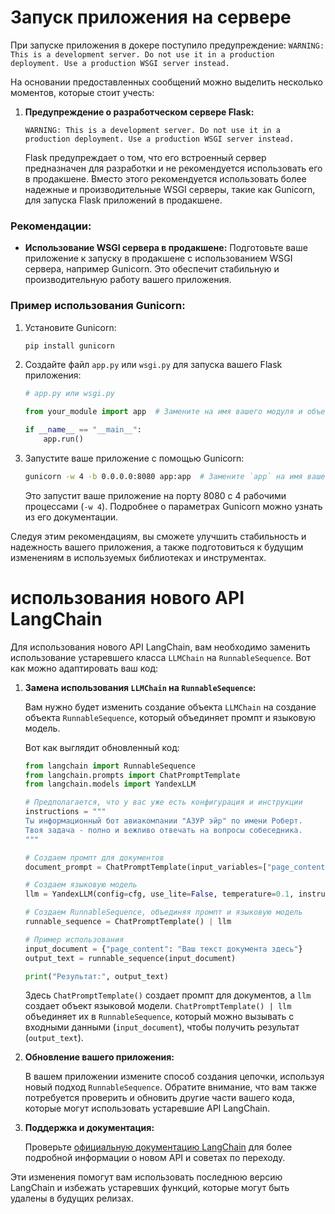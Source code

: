 # Запуск приложения на сервере

При запуске приложения в докере поступило предупреждение: `WARNING: This is a development server. Do not use it in a production deployment. Use a production WSGI server instead.`

На основании предоставленных сообщений можно выделить несколько моментов, которые стоит учесть:


1. **Предупреждение о разработческом сервере Flask:**
   ```
   WARNING: This is a development server. Do not use it in a production deployment. Use a production WSGI server instead.
   ```
   Flask предупреждает о том, что его встроенный сервер предназначен для разработки и не рекомендуется использовать его в продакшене. Вместо этого рекомендуется использовать более надежные и производительные WSGI серверы, такие как Gunicorn, для запуска Flask приложений в продакшене.

### Рекомендации:

- **Использование WSGI сервера в продакшене:**
  Подготовьте ваше приложение к запуску в продакшене с использованием WSGI сервера, например Gunicorn. Это обеспечит стабильную и производительную работу вашего приложения.

### Пример использования Gunicorn:

1. Установите Gunicorn:
   ```bash
   pip install gunicorn
   ```

2. Создайте файл `app.py` или `wsgi.py` для запуска вашего Flask приложения:
   ```python
   # app.py или wsgi.py

   from your_module import app  # Замените на имя вашего модуля и объект приложения

   if __name__ == "__main__":
       app.run()
   ```

3. Запустите ваше приложение с помощью Gunicorn:
   ```bash
   gunicorn -w 4 -b 0.0.0.0:8080 app:app  # Замените `app` на имя вашего файла и объект приложения
   ```

   Это запустит ваше приложение на порту 8080 с 4 рабочими процессами (`-w 4`). Подробнее о параметрах Gunicorn можно узнать из его документации.

Следуя этим рекомендациям, вы сможете улучшить стабильность и надежность вашего приложения, а также подготовиться к будущим изменениям в используемых библиотеках и инструментах.

# использования нового API LangChain
Для использования нового API LangChain, вам необходимо заменить использование устаревшего класса `LLMChain` на `RunnableSequence`. Вот как можно адаптировать ваш код:

1. **Замена использования `LLMChain` на `RunnableSequence`:**

   Вам нужно будет изменить создание объекта `LLMChain` на создание объекта `RunnableSequence`, который объединяет промпт и языковую модель.

   Вот как выглядит обновленный код:

   ```python
   from langchain import RunnableSequence
   from langchain.prompts import ChatPromptTemplate
   from langchain.models import YandexLLM

   # Предполагается, что у вас уже есть конфигурация и инструкции
   instructions = """
   Ты информационный бот авиакомпании "АЗУР эйр" по имени Роберт. 
   Твоя задача - полно и вежливо отвечать на вопросы собеседника.
   """

   # Создаем промпт для документов
   document_prompt = ChatPromptTemplate(input_variables=["page_content"], template="{page_content}")

   # Создаем языковую модель
   llm = YandexLLM(config=cfg, use_lite=False, temperature=0.1, instruction_text=instructions)

   # Создаем RunnableSequence, объединяя промпт и языковую модель
   runnable_sequence = ChatPromptTemplate() | llm

   # Пример использования
   input_document = {"page_content": "Ваш текст документа здесь"}
   output_text = runnable_sequence(input_document)

   print("Результат:", output_text)
   ```

   Здесь `ChatPromptTemplate()` создает промпт для документов, а `llm` создает объект языковой модели. `ChatPromptTemplate() | llm` объединяет их в `RunnableSequence`, который можно вызывать с входными данными (`input_document`), чтобы получить результат (`output_text`).

2. **Обновление вашего приложения:**

   В вашем приложении измените способ создания цепочки, используя новый подход `RunnableSequence`. Обратите внимание, что вам также потребуется проверить и обновить другие части вашего кода, которые могут использовать устаревшие API LangChain.

3. **Поддержка и документация:**

   Проверьте [официальную документацию LangChain](https://langchain.readthedocs.io/en/latest/) для более подробной информации о новом API и советах по переходу.

Эти изменения помогут вам использовать последнюю версию LangChain и избежать устаревших функций, которые могут быть удалены в будущих релизах.